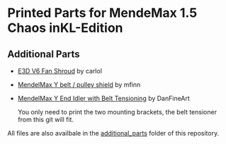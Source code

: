 Printed Parts for MendeMax 1.5 Chaos inKL-Edition
=================================================

Additional Parts
----------------

* [E3D V6 Fan Shroud](http://www.thingiverse.com/thing:1973156) by carlol
* [MendelMax Y belt / pulley shield](http://www.thingiverse.com/thing:27420) by mfinn
* [MendelMax Y End Idler with Belt Tensioning](http://www.thingiverse.com/thing:18189) by DanFineArt

  You only need to print the two mounting brackets, the belt tensioner from this git will fit.

All files are also availbale in the [additional_parts](additional_parts/) folder of this repository.
